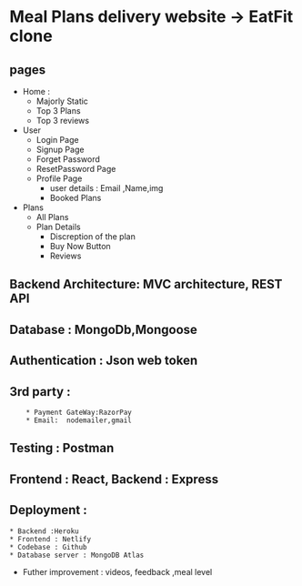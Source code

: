 # Meal Plans delivery website -> EatFit clone

## pages
* Home : 
    * Majorly Static
    * Top 3 Plans
    * Top 3 reviews
* User
  * Login Page
  * Signup Page
  * Forget Password
  * ResetPassword Page
  * Profile Page
      * user details : Email ,Name,img
      * Booked Plans
* Plans
  * All Plans
  * Plan Details
    * Discreption of the plan
    * Buy Now Button
    * Reviews  
## Backend Architecture:  MVC architecture, REST API
## Database : MongoDb,Mongoose
## Authentication : Json web token 
## 3rd party : 
        * Payment GateWay:RazorPay
        * Email:  nodemailer,gmail
## Testing : Postman
## Frontend : React, Backend : Express
## Deployment : 
    * Backend :Heroku 
    * Frontend : Netlify
    * Codebase : Github
    * Database server : MongoDB Atlas 
* Futher improvement : videos, feedback ,meal level  

